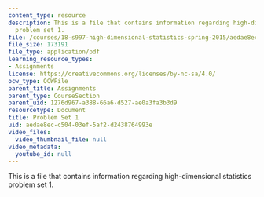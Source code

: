 ```yaml
---
content_type: resource
description: This is a file that contains information regarding high-dimensional statistics
  problem set 1.
file: /courses/18-s997-high-dimensional-statistics-spring-2015/aedae8ecc50403ef5af2d2438764993e_MIT18_S997S15_Assignment1.pdf
file_size: 173191
file_type: application/pdf
learning_resource_types:
- Assignments
license: https://creativecommons.org/licenses/by-nc-sa/4.0/
ocw_type: OCWFile
parent_title: Assignments
parent_type: CourseSection
parent_uid: 1276d967-a388-66a6-d527-ae0a3fa3b3d9
resourcetype: Document
title: Problem Set 1
uid: aedae8ec-c504-03ef-5af2-d2438764993e
video_files:
  video_thumbnail_file: null
video_metadata:
  youtube_id: null
---
```

This is a file that contains information regarding high-dimensional statistics problem set 1.